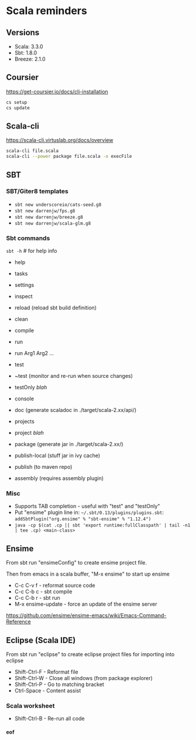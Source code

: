 # Scala reminders

## Versions

* Scala: 3.3.0
* Sbt: 1.8.0
* Breeze: 2.1.0

## Coursier

https://get-coursier.io/docs/cli-installation

```bash
cs setup
cs update
```

## Scala-cli

https://scala-cli.virtuslab.org/docs/overview

```bash
scala-cli file.scala
scala-cli --power package file.scala -o execFile
```

## SBT

### SBT/Giter8 templates

* `sbt new underscoreio/cats-seed.g8`
* `sbt new darrenjw/fps.g8`
* `sbt new darrenjw/breeze.g8`
* `sbt new darrenjw/scala-glm.g8`

### Sbt commands

`sbt -h` # for help info

* help
* tasks
* settings
* inspect
* reload (reload sbt build definition)

* clean
* compile
* run
* run Arg1 Arg2 ...
* test
* ~test (monitor and re-run when source changes)
* testOnly *blah*
* console
* doc (generate scaladoc in ./target/scala-2.xx/api/)

* projects
* project *blah*
* package (generate jar in ./target/scala-2.xx/)
* publish-local (stuff jar in ivy cache)
* publish (to maven repo)
* assembly (requires assembly plugin)

### Misc

* Supports TAB completion - useful with "test" and "testOnly"
* Put "ensime" plugin line in: `~/.sbt/0.13/plugins/plugins.sbt`: `addSbtPlugin("org.ensime" % "sbt-ensime" % "1.12.4")`
* `java -cp $(cat .cp || sbt 'export runtime:fullClasspath' | tail -n1 | tee .cp) <main-class>`


## Ensime

From sbt run "ensimeConfig" to create ensime project file.

Then from emacs in a scala buffer, "M-x ensime" to start up ensime

* C-c C-v f - reformat source code
* C-c C-b c - sbt compile
* C-c C-b r - sbt run
* M-x ensime-update - force an update of the ensime server

https://github.com/ensime/ensime-emacs/wiki/Emacs-Command-Reference


## Eclipse (Scala IDE)

From sbt run "eclipse" to create eclipse project files for importing into eclipse

* Shift-Ctrl-F - Reformat file
* Shift-Ctrl-W - Close all windows (from package explorer)
* Shift-Ctrl-P - Go to matching bracket
* Ctrl-Space - Content assist


### Scala worksheet

* Shift-Ctrl-B - Re-run all code



#### eof



